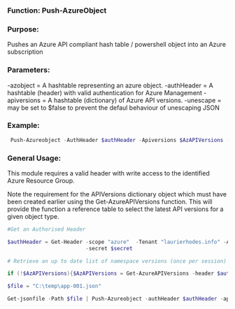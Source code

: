 ### Function:  Push-AzureObject

### Purpose:

Pushes an Azure API compliant hash table / powershell object into an Azure subscription

### Parameters:

-azobject      = A hashtable representing an azure object.
-authHeader    = A hashtable (header) with valid authentication for Azure Management
-apiversions   = A hashtable (dictionary) of Azure API versions.
-unescape      = may be set to \$false to prevent the defaul behaviour of unescaping JSON

### Example:

```powershell
 Push-Azureobject -AuthHeader $authHeader -Apiversions $AzAPIVersions -azobject $azobject
```

### General Usage:

This module requires a valid header with write access to the identified Azure Resource Group.  

Note the requirement for the APIVersions dictionary object which must have been created earlier using the Get-AzureAPIVersions function.  This will provide the function a reference table to select the latest API versions for a given object type.  

```powershell
#Get an Authorised Header

$authHeader = Get-Header -scope "azure"  -Tenant "laurierhodes.info" -AppId "XXXXXXXXXXXXXXXXXXXXXXXXXXXXXXXXXXX" `
                         -secret $secret

# Retrieve an up to date list of namespace versions (once per session)

if (!$AzAPIVersions){$AzAPIVersions = Get-AzureAPIVersions -header $authHeader -SubscriptionID "XXXXXXXXXXXXXXXXXXXXXXXXXXXX"}

$file = "C:\temp\app-001.json" 

Get-jsonfile -Path $file | Push-Azureobject -authHeader $authHeader -apiversions $AzAPIVersions 
```
